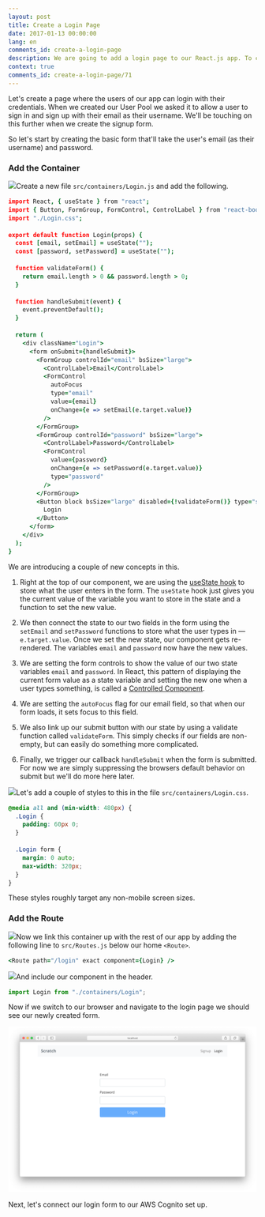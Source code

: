 ```yaml
---
layout: post
title: Create a Login Page
date: 2017-01-13 00:00:00
lang: en
comments_id: create-a-login-page
description: We are going to add a login page to our React.js app. To create the login form we are using the FormGroup and FormControl React-Bootstrap components.
context: true
comments_id: create-a-login-page/71
---
```


Let's create a page where the users of our app can login with their credentials. When we created our User Pool we asked it to allow a user to sign in and sign up with their email as their username. We'll be touching on this further when we create the signup form.

So let's start by creating the basic form that'll take the user's email (as their username) and password.

### Add the Container

<img class="code-marker" src="/assets/s.png" />Create a new file `src/containers/Login.js` and add the following.

``` coffee
import React, { useState } from "react";
import { Button, FormGroup, FormControl, ControlLabel } from "react-bootstrap";
import "./Login.css";

export default function Login(props) {
  const [email, setEmail] = useState("");
  const [password, setPassword] = useState("");

  function validateForm() {
    return email.length > 0 && password.length > 0;
  }

  function handleSubmit(event) {
    event.preventDefault();
  }

  return (
    <div className="Login">
      <form onSubmit={handleSubmit}>
        <FormGroup controlId="email" bsSize="large">
          <ControlLabel>Email</ControlLabel>
          <FormControl
            autoFocus
            type="email"
            value={email}
            onChange={e => setEmail(e.target.value)}
          />
        </FormGroup>
        <FormGroup controlId="password" bsSize="large">
          <ControlLabel>Password</ControlLabel>
          <FormControl
            value={password}
            onChange={e => setPassword(e.target.value)}
            type="password"
          />
        </FormGroup>
        <Button block bsSize="large" disabled={!validateForm()} type="submit">
          Login
        </Button>
      </form>
    </div>
  );
}
```

We are introducing a couple of new concepts in this.

1. Right at the top of our component, we are using the [useState hook](https://reactjs.org/docs/hooks-state.html) to store what the user enters in the form. The `useState` hook just gives you the current value of the variable you want to store in the state and a function to set the new value. 

2. We then connect the state to our two fields in the form using the `setEmail` and `setPassword` functions to store what the user types in — `e.target.value`. Once we set the new state, our component gets re-rendered. The variables `email` and `password` now have the new values.

3. We are setting the form controls to show the value of our two state variables `email` and `password`. In React, this pattern of displaying the current form value as a state variable and setting the new one when a user types something, is called a [Controlled Component](https://reactjs.org/docs/forms.html#controlled-components).

4. We are setting the `autoFocus` flag for our email field, so that when our form loads, it sets focus to this field.

5. We also link up our submit button with our state by using a validate function called `validateForm`. This simply checks if our fields are non-empty, but can easily do something more complicated.

6. Finally, we trigger our callback `handleSubmit` when the form is submitted. For now we are simply suppressing the browsers default behavior on submit but we'll do more here later.

<img class="code-marker" src="/assets/s.png" />Let's add a couple of styles to this in the file `src/containers/Login.css`.

``` css
@media all and (min-width: 480px) {
  .Login {
    padding: 60px 0;
  }

  .Login form {
    margin: 0 auto;
    max-width: 320px;
  }
}
```

These styles roughly target any non-mobile screen sizes.

### Add the Route

<img class="code-marker" src="/assets/s.png" />Now we link this container up with the rest of our app by adding the following line to `src/Routes.js` below our home `<Route>`.

``` coffee
<Route path="/login" exact component={Login} />
```

<img class="code-marker" src="/assets/s.png" />And include our component in the header.

``` javascript
import Login from "./containers/Login";
```

Now if we switch to our browser and navigate to the login page we should see our newly created form.

![Login page added screenshot](/assets/login-page-added.png)

Next, let's connect our login form to our AWS Cognito set up.
